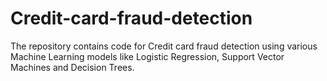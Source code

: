 # Credit-card-fraud-detection

The repository contains code for Credit card fraud detection using various Machine Learning models like Logistic Regression, Support Vector Machines and Decision Trees.
